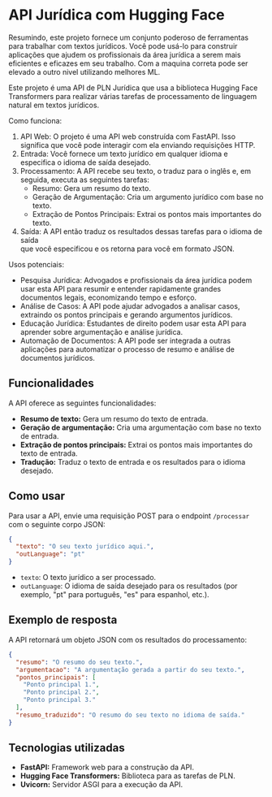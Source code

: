 # API Jurídica com Hugging Face

  Resumindo, este projeto fornece um conjunto poderoso de ferramentas para
  trabalhar com textos jurídicos. Você pode usá-lo para construir aplicações que
  ajudem os profissionais da área jurídica a serem mais eficientes e eficazes em
  seu trabalho. Com a maquina correta pode ser elevado a outro nivel utilizando melhores ML.

  Este projeto é uma API de PLN Jurídica que usa a biblioteca Hugging Face
  Transformers para realizar várias tarefas de processamento de linguagem natural
  em textos jurídicos.

  Como funciona:


   1. API Web: O projeto é uma API web construída com FastAPI. Isso significa que
      você pode interagir com ela enviando requisições HTTP.
   2. Entrada: Você fornece um texto jurídico em qualquer idioma e especifica o
      idioma de saída desejado.
   3. Processamento: A API recebe seu texto, o traduz para o inglês e, em seguida,
      executa as seguintes tarefas:
       * Resumo: Gera um resumo do texto.
       * Geração de Argumentação: Cria um argumento jurídico com base no texto.
       * Extração de Pontos Principais: Extrai os pontos mais importantes do texto.        
   4. Saída: A API então traduz os resultados dessas tarefas para o idioma de saída        
      que você especificou e os retorna para você em formato JSON.

  Usos potenciais:


   * Pesquisa Jurídica: Advogados e profissionais da área jurídica podem usar esta
     API para resumir e entender rapidamente grandes documentos legais,
     economizando tempo e esforço.
   * Análise de Casos: A API pode ajudar advogados a analisar casos, extraindo os
     pontos principais e gerando argumentos jurídicos.
   * Educação Jurídica: Estudantes de direito podem usar esta API para aprender
     sobre argumentação e análise jurídica.
   * Automação de Documentos: A API pode ser integrada a outras aplicações para
     automatizar o processo de resumo e análise de documentos jurídicos.
## Funcionalidades

A API oferece as seguintes funcionalidades:

* **Resumo de texto:** Gera um resumo do texto de entrada.
* **Geração de argumentação:** Cria uma argumentação com base no texto de entrada.
* **Extração de pontos principais:** Extrai os pontos mais importantes do texto de entrada.
* **Tradução:** Traduz o texto de entrada e os resultados para o idioma desejado.

## Como usar

Para usar a API, envie uma requisição POST para o endpoint `/processar` com o seguinte corpo JSON:

```json
{
  "texto": "O seu texto jurídico aqui.",
  "outLanguage": "pt"
}
```

* `texto`: O texto jurídico a ser processado.
* `outLanguage`: O idioma de saída desejado para os resultados (por exemplo, "pt" para português, "es" para espanhol, etc.).

## Exemplo de resposta

A API retornará um objeto JSON com os resultados do processamento:

```json
{
  "resumo": "O resumo do seu texto.",
  "argumentacao": "A argumentação gerada a partir do seu texto.",
  "pontos_principais": [
    "Ponto principal 1.",
    "Ponto principal 2.",
    "Ponto principal 3."
  ],
  "resumo_traduzido": "O resumo do seu texto no idioma de saída."
}
```

## Tecnologias utilizadas

* **FastAPI:** Framework web para a construção da API.
* **Hugging Face Transformers:** Biblioteca para as tarefas de PLN.
* **Uvicorn:** Servidor ASGI para a execução da API.
